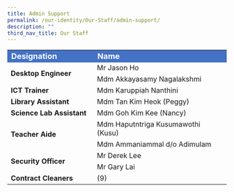 ```yaml
---
title: Admin Support
permalink: /our-identity/Our-Staff/admin-support/
description: ""
third_nav_title: Our Staff
---
```

<table width="100%">
	
<tbody>
  <tr style="background-color:rgb(68,114, 196); font-weight: bold; font-size:18px; color:white">
    <td width="180">Designation</td>
    <td>Name</td>
  </tr>
		<tr>
    <td rowspan=2 style="font-weight:bold">Desktop Engineer</td>
		<td>Mr Jason Ho</td>
		</tr>
	<tr>
		<td>Mdm Akkayasamy Nagalakshmi</td>
	</tr>
	<tr>
    <td style="font-weight:bold">ICT Trainer</td>
    <td>Mdm Karuppiah Nanthini</td>
  </tr>
	<tr>
    <td style="font-weight:bold">Library Assistant</td>
    <td>Mdm Tan Kim Heok (Peggy)</td>
  </tr>
	<tr>
    <td style="font-weight:bold">Science Lab Assistant</td>
    <td>Mdm Goh Kim Kee (Nancy)</td>
  </tr>
	<tr>
    <td rowspan=2 style="font-weight:bold">Teacher Aide</td>
		<td>Mdm Haputntriga Kusumawothi (Kusu)</td>
		</tr>
	<tr>
		<td>Mdm Ammaniammal d/o Adimulam</td>
	</tr>
  <tr>
    <td rowspan=2 style="font-weight:bold">Security Officer</td>
		<td>Mr Derek Lee</td>
		</tr>
	<tr>
		<td>Mr Gary Lai</td>
	</tr>
  <tr>
    <td style="font-weight:bold">Contract Cleaners</td>
    <td>(9)</td>
  </tr>
		<tr></tr>
</tbody>
</table>